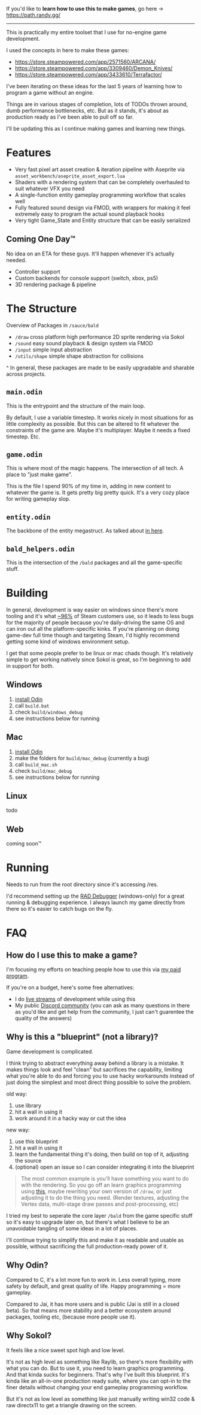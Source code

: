 If you'd like to **learn how to use this to make games**, go here -> https://path.randy.gg/

---

This is practically my entire toolset that I use for no-engine game development.

I used the concepts in here to make these games:
- https://store.steampowered.com/app/2571560/ARCANA/
- https://store.steampowered.com/app/3309460/Demon_Knives/
- https://store.steampowered.com/app/3433610/Terrafactor/

I've been iterating on these ideas for the last 5 years of learning how to program a game without an engine.

Things are in various stages of completion, lots of TODOs thrown around, dumb performance bottlenecks, etc. But as it stands, it's about as production ready as I've been able to pull off so far.

I'll be updating this as I continue making games and learning new things.

# Features
- Very fast pixel art asset creation & iteration pipeline with Aseprite via `asset_workbench/aseprite_asset_export.lua`
- Shaders with a rendering system that can be completely overhauled to suit whatever VFX you need
- A single-function entity gameplay programming workflow that scales well
- Fully featured sound design via FMOD, with wrappers for making it feel extremely easy to program the actual sound playback hooks
- Very tight Game_State and Entity structure that can be easily serialized

## Coming One Day™️
No idea on an ETA for these guys. It'll happen whenever it's actually needed.
- Controller support
- Custom backends for console support (switch, xbox, ps5)
- 3D rendering package & pipeline

# The Structure

Overview of Packages in `/sauce/bald`
- `/draw` cross platform high performance 2D sprite rendering via Sokol
- `/sound` easy sound playback & design system via FMOD
- `/input` simple input abstraction
- `/utils/shape` simple shape abstraction for collisions

^ In general, these packages are made to be easily upgradable and sharable across projects.

## `main.odin`  
This is the entrypoint and the structure of the main loop.

By default, I use a variable timestep. It works nicely in most situations for as little complexity as possible. But this can be altered to fit whatever the constraints of the game are. Maybe it's multiplayer. Maybe it needs a fixed timestep. Etc.

## `game.odin`
This is where most of the magic happens. The intersection of all tech. A place to "just make game".

This is the file I spend 90% of my time in, adding in new content to whatever the game is. It gets pretty big pretty quick. It's a very cozy place for writing gameplay slop.

## `entity.odin`
The backbone of the entity megastruct. As talked about [in here](https://randyprime.beehiiv.com/p/entity-structure-made-simple).

## `bald_helpers.odin`
This is the intersection of the `/bald` packages and all the game-specific stuff.


# Building

In general, development is way easier on windows since there's more tooling and it's what [~96%](https://store.steampowered.com/hwsurvey/Steam-Hardware-Software-Survey-Welcome-to-Steam) of Steam customers use, so it leads to less bugs for the majority of people because you're daily-driving the same OS and can iron out all the platform-specific kinks. If you're planning on doing game-dev full time though and targeting Steam, I'd highly recommend getting some kind of windows environment setup.

I get that some people prefer to be linux or mac chads though. It's relatively simple to get working natively since Sokol is great, so I'm beginning to add in support for both.

## Windows
1. [install Odin](https://odin-lang.org/docs/install/)
2. call `build.bat`
3. check `build/windows_debug`
4. see instructions below for running

## Mac
1. [install Odin](https://odin-lang.org/docs/install/)
2. make the folders for `build/mac_debug` (currently a bug)
3. call `build_mac.sh`
4. check `build/mac_debug`
5. see instructions below for running

## Linux
todo

## Web
coming soon™️

# Running
Needs to run from the root directory since it's accessing /res.

I'd recommend setting up the [RAD Debugger](https://github.com/EpicGamesExt/raddebugger) (windows-only) for a great running & debugging experience. I always launch my game directly from there so it's easier to catch bugs on the fly.

# FAQ
## How do I use this to make a game?
I'm focusing my efforts on teaching people how to use this via [my paid program](https://learn.randy.gg/?src=template-starter).

If you're on a budget, here's some free alternatives:
- I do [live streams](https://www.youtube.com/@randyprime2) of development while using this
- My public [Discord community](https://discord.gg/JXhxeQW4ca) (you can ask as many questions in there as you'd like and get help from the community, I just can't guarentee the quality of the answers)

## Why is this a "blueprint" (not a library)?
Game development is complicated.

I think trying to abstract everything away behind a library is a mistake. It makes things look and feel "clean" but sacrifices the capability, limiting what you're able to do and forcing you to use hacky workarounds instead of just doing the simplest and most direct thing possible to solve the problem.

old way:
1. use library
2. hit a wall in using it
3. work around it in a hacky way or cut the idea

new way:
1. use this blueprint
2. hit a wall in using it
3. learn the fundamental thing it's doing, then build on top of it, adjusting the source
4. (optional) open an issue so I can consider integrating it into the blueprint

> The most common example is you'll have something you want to do with the rendering. So you go off an learn graphics programming using [this](https://learnopengl.com/), maybe rewriting your own version of `/draw`, or just adjusting it to do the thing you need. (Render textures, adjusting the Vertex data, multi-stage draw passes and post-processing, etc)

I tried my best to seperate the core layer `/bald` from the game specific stuff so it's easy to upgrade later on, but there's what I believe to be an unavoidable tangling of some ideas in a lot of places.

I'll continue trying to simplify this and make it as readable and usable as possible, without sacrificing the full production-ready power of it.

## Why Odin?
Compared to C, it's a lot more fun to work in. Less overall typing, more safety by default, and great quality of life. Happy programming = more gameplay.

Compared to Jai, it has more users and is public (Jai is still in a closed beta). So that means more stability and a better ecosystem around packages, tooling etc, (because more people use it).

## Why Sokol?
It feels like a nice sweet spot high and low level.

It's not as high level as something like Raylib, so there's more flexibility with what you can do. But to use it, you need to learn graphics programming. And that kinda sucks for beginners. That's why I've built this blueprint. It's kinda like an all-in-one production ready suite, where you can opt-in to the finer details without changing your end gameplay programming workflow.

But it's not as low level as something like just manually writing win32 code & raw directx11 to get a triangle drawing on the screen.
